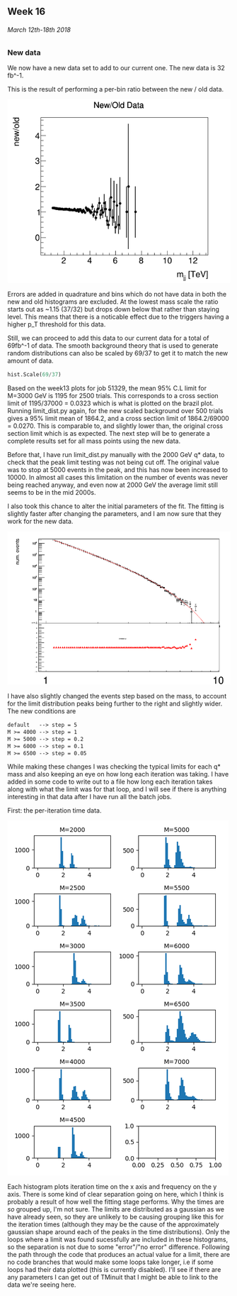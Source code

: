 ## Week 16
###### March 12th-18th 2018

### New data

We now have a new data set to add to our current one. The new data is 32 fb^-1.

This is the result of performing a per-bin ratio between the new / old data.

![image](https://github.com/H4rtland/masters/blob/master/week16/imgs/data_cmp.png "")

Errors are added in quadrature and bins which do not have data in both the new and old
histograms are excluded. At the lowest mass scale the ratio starts out as ~1.15 (37/32)
but drops down below that rather than staying level. This means that there is a noticable effect
due to the triggers having a higher p_T threshold for this data.

Still, we can proceed to add this data to our current data for a total of 69fb^-1 of data.
The smooth background theory that is used to generate random distributions can also
be scaled by 69/37 to get it to match the new amount of data.

```python
hist.Scale(69/37)
```

Based on the week13 plots for job 51329, the mean 95% C.L limit for M=3000 GeV is 1195 for 2500
trials. This corresponds to a cross section limit of 1195/37000 = 0.0323 which is what is
plotted on the brazil plot. Running limit_dist.py again, for the new scaled background
over 500 trials gives a 95% limit mean of 1864.2, and a cross section limit of
1864.2/69000 = 0.0270. This is comparable to, and slightly lower than, the original
cross section limit which is as expected. The next step will be to generate a complete
results set for all mass points using the new data. 

Before that, I have run limit_dist.py manually with the 2000 GeV q\* data, to check that
the peak limit testing was not being cut off. The original value was to stop at 5000 events
in the peak, and this has now been increased to 10000. In almost all cases this limitation
on the number of events was never being reached anyway, and even now at 2000 GeV the average limit
still seems to be in the mid 2000s.

I also took this chance to alter the initial parameters of the fit. The fitting is slightly
faster after changing the parameters, and I am now sure that they work for the new data.

![image](https://github.com/H4rtland/masters/blob/master/week16/imgs/plot-abc1.i1-2000-hist.png "")

I have also slightly changed the events step based on the mass, to account for the limit
distribution peaks being further to the right and slightly wider. The new conditions are

```
default   --> step = 5
M >= 4000 --> step = 1
M >= 5000 --> step = 0.2
M >= 6000 --> step = 0.1
M >= 6500 --> step = 0.05
```

While making these changes I was checking the typical limits for each q\* mass and also
keeping an eye on how long each iteration was taking. I have added in some code to write out
to a file how long each iteration takes along with what the limit was for that loop, and I will
see if there is anything interesting in that data after I have run all the batch jobs.

First: the per-iteration time data. 

![image](https://github.com/H4rtland/masters/blob/master/week16/imgs/times.png "")

Each histogram plots iteration time on the x axis and frequency on the y axis.
There is some kind of clear separation going on here, which I think is probably a result
of how well the fitting stage performs. Why the times are *so* grouped up, I'm not sure.
The limits are distributed as a gaussian as we have already seen, so they are unlikely to
be causing grouping like this for the iteration times (although they may be the cause of the
approximately gaussian shape around each of the peaks in the time distributions).
Only the loops where a limit was found sucessfully are included in these histograms,
so the separation is not due to some "error"/"no error" difference. Following the path through
the code that produces an actual value for a limit, there are no code branches that would
make some loops take longer, i.e if some loops had their data plotted (this is currently disabled).
I'll see if there are any parameters I can get out of TMinuit that I might be able to link to
the data we're seeing here.

